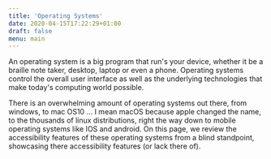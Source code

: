 ```yaml
---
title: 'Operating Systems'
date: 2020-04-15T17:22:29+01:00
draft: false
menu: main
---
```


An operating system is a big program that run\'s your device, whether it
be a braille note taker, desktop, laptop or even a phone. Operating
systems control the overall user interface as well as the underlying
technologies that make today\'s computing world possible.

There is an overwhelming amount of operating systems out there, from
windows, to mac OS10 \... I mean macOS because apple changed the name,
to the thousands of linux distributions, right the way down to mobile
operating systems like IOS and android. On this page, we review the
accessibility features of these operating systems from a blind
standpoint, showcasing there accessibility features (or lack there of).

